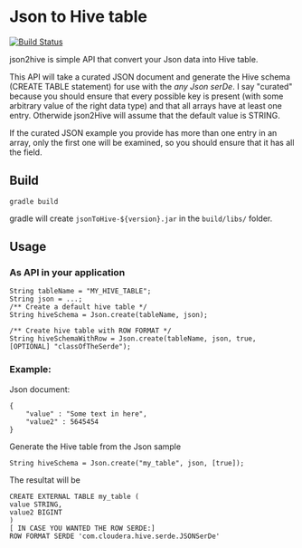 Json to Hive table
==================
[![Build Status](https://secure.travis-ci.org/thekrakken/json2hive.png?branch=master)](https://travis-ci.org/thekrakken/json2hive)

json2hive is simple API that convert your Json data into Hive table.

This API will take a curated JSON document and generate the Hive schema (CREATE TABLE statement) for use with the _any Json serDe_. I say "curated" because you should ensure that every possible key is present (with some arbitrary value of the right data type) and that all arrays have at least one entry. Otherwide json2Hive will assume that the default value is STRING.

If the curated JSON example you provide has more than one entry in an array, only the first one will be examined, so you should ensure that it has all the field.

## Build

    gradle build
    
gradle will create `jsonToHive-${version}.jar` in the `build/libs/` folder.

## Usage

### As API in your application

    String tableName = "MY_HIVE_TABLE";
    String json = ...;
    /** Create a default hive table */
    String hiveSchema = Json.create(tableName, json);
    
    /** Create hive table with ROW FORMAT */
    String hiveSchemaWithRow = Json.create(tableName, json, true, [OPTIONAL] "classOfTheSerde");


### Example:

Json document:

    {
        "value" : "Some text in here",
        "value2" : 5645454
    }
    
Generate the Hive table from the Json sample

    String hiveSchema = Json.create("my_table", json, [true]);
    
The resultat will be

    CREATE EXTERNAL TABLE my_table (
    value STRING,
    value2 BIGINT
    )
    [ IN CASE YOU WANTED THE ROW SERDE:]
    ROW FORMAT SERDE 'com.cloudera.hive.serde.JSONSerDe'
